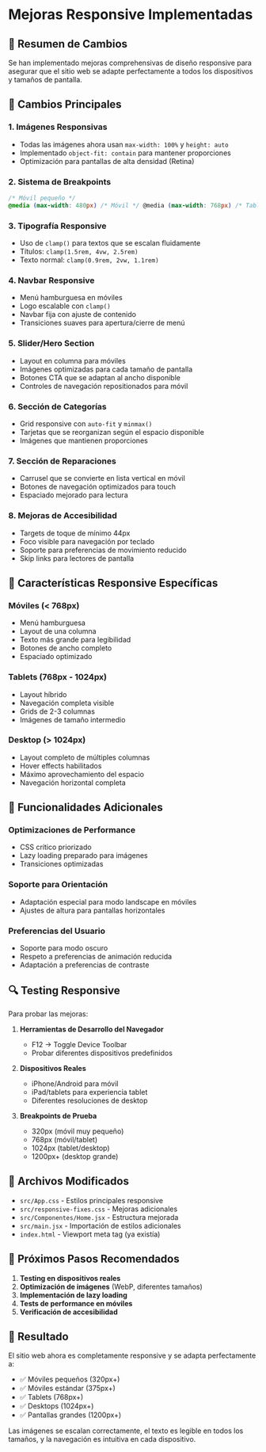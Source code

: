 # Mejoras Responsive Implementadas

## 📱 Resumen de Cambios

Se han implementado mejoras comprehensivas de diseño responsive para asegurar que el sitio web se adapte perfectamente a todos los dispositivos y tamaños de pantalla.

## 🔧 Cambios Principales

### 1. **Imágenes Responsivas**

- Todas las imágenes ahora usan `max-width: 100%` y `height: auto`
- Implementado `object-fit: contain` para mantener proporciones
- Optimización para pantallas de alta densidad (Retina)

### 2. **Sistema de Breakpoints**

```css
/* Móvil pequeño */
@media (max-width: 480px) /* Móvil */ @media (max-width: 768px) /* Tablet */ @media (max-width: 1024px) /* Desktop grande */ @media (max-width: 1200px);
```

### 3. **Tipografía Responsive**

- Uso de `clamp()` para textos que se escalan fluidamente
- Títulos: `clamp(1.5rem, 4vw, 2.5rem)`
- Texto normal: `clamp(0.9rem, 2vw, 1.1rem)`

### 4. **Navbar Responsive**

- Menú hamburguesa en móviles
- Logo escalable con `clamp()`
- Navbar fija con ajuste de contenido
- Transiciones suaves para apertura/cierre de menú

### 5. **Slider/Hero Section**

- Layout en columna para móviles
- Imágenes optimizadas para cada tamaño de pantalla
- Botones CTA que se adaptan al ancho disponible
- Controles de navegación repositionados para móvil

### 6. **Sección de Categorías**

- Grid responsive con `auto-fit` y `minmax()`
- Tarjetas que se reorganizan según el espacio disponible
- Imágenes que mantienen proporciones

### 7. **Sección de Reparaciones**

- Carrusel que se convierte en lista vertical en móvil
- Botones de navegación optimizados para touch
- Espaciado mejorado para lectura

### 8. **Mejoras de Accesibilidad**

- Targets de toque de mínimo 44px
- Foco visible para navegación por teclado
- Soporte para preferencias de movimiento reducido
- Skip links para lectores de pantalla

## 📐 Características Responsive Específicas

### **Móviles (< 768px)**

- Menú hamburguesa
- Layout de una columna
- Texto más grande para legibilidad
- Botones de ancho completo
- Espaciado optimizado

### **Tablets (768px - 1024px)**

- Layout híbrido
- Navegación completa visible
- Grids de 2-3 columnas
- Imágenes de tamaño intermedio

### **Desktop (> 1024px)**

- Layout completo de múltiples columnas
- Hover effects habilitados
- Máximo aprovechamiento del espacio
- Navegación horizontal completa

## 🎯 Funcionalidades Adicionales

### **Optimizaciones de Performance**

- CSS crítico priorizado
- Lazy loading preparado para imágenes
- Transiciones optimizadas

### **Soporte para Orientación**

- Adaptación especial para modo landscape en móviles
- Ajustes de altura para pantallas horizontales

### **Preferencias del Usuario**

- Soporte para modo oscuro
- Respeto a preferencias de animación reducida
- Adaptación a preferencias de contraste

## 🔍 Testing Responsive

Para probar las mejoras:

1. **Herramientas de Desarrollo del Navegador**

   - F12 → Toggle Device Toolbar
   - Probar diferentes dispositivos predefinidos

2. **Dispositivos Reales**

   - iPhone/Android para móvil
   - iPad/tablets para experiencia tablet
   - Diferentes resoluciones de desktop

3. **Breakpoints de Prueba**
   - 320px (móvil muy pequeño)
   - 768px (móvil/tablet)
   - 1024px (tablet/desktop)
   - 1200px+ (desktop grande)

## 📁 Archivos Modificados

- `src/App.css` - Estilos principales responsive
- `src/responsive-fixes.css` - Mejoras adicionales
- `src/Componentes/Home.jsx` - Estructura mejorada
- `src/main.jsx` - Importación de estilos adicionales
- `index.html` - Viewport meta tag (ya existía)

## 🚀 Próximos Pasos Recomendados

1. **Testing en dispositivos reales**
2. **Optimización de imágenes** (WebP, diferentes tamaños)
3. **Implementación de lazy loading**
4. **Tests de performance en móviles**
5. **Verificación de accesibilidad**

## 📱 Resultado

El sitio web ahora es completamente responsive y se adapta perfectamente a:

- ✅ Móviles pequeños (320px+)
- ✅ Móviles estándar (375px+)
- ✅ Tablets (768px+)
- ✅ Desktops (1024px+)
- ✅ Pantallas grandes (1200px+)

Las imágenes se escalan correctamente, el texto es legible en todos los tamaños, y la navegación es intuitiva en cada dispositivo.

